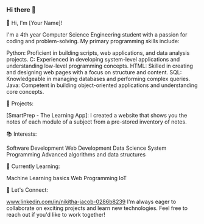 ### Hi there 👋

<!--
**nikitha-jacob/nikitha-jacob** is a ✨ _special_ ✨ repository because its `README.md` (this file) appears on your GitHub profile.

Here are some ideas to get you started:

- 🔭 I’m currently working on ...
- 🌱 I’m currently learning ...
- 👯 I’m looking to collaborate on ...
- 🤔 I’m looking for help with ...
- 💬 Ask me about ...
- 📫 How to reach me: ...
- 😄 Pronouns: ...
- ⚡ Fun fact: ...
-->

👋 Hi, I'm [Your Name]!

I'm a 4th year Computer Science Engineering student with a passion for coding and problem-solving. My primary programming skills include:

Python: Proficient in building scripts, web applications, and data analysis projects.
C: Experienced in developing system-level applications and understanding low-level programming concepts.
HTML: Skilled in creating and designing web pages with a focus on structure and content.
SQL: Knowledgeable in managing databases and performing complex queries.
Java: Competent in building object-oriented applications and understanding core concepts.

🔧 Projects:

[SmartPrep - The Learning App]: I created a website that shows you the notes of each module of a subject from a pre-stored inventory of notes.

📚 Interests:

Software Development
Web Development
Data Science
System Programming
Advanced algorithms and data structures

🌱 Currently Learning:

Machine Learning basics
Web Programming
IoT

💬 Let's Connect:

www.linkedin.com/in/nikitha-jacob-0286b8239
I'm always eager to collaborate on exciting projects and learn new technologies. Feel free to reach out if you'd like to work together!
